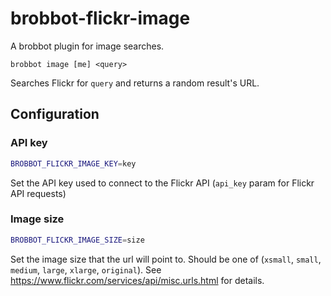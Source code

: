 # brobbot-flickr-image

A brobbot plugin for image searches.

```
brobbot image [me] <query>
```

Searches Flickr for `query` and returns a random result's URL.

## Configuration

### API key

```bash
BROBBOT_FLICKR_IMAGE_KEY=key
```

Set the API key used to connect to the Flickr API (`api_key` param for Flickr API requests)

### Image size

```bash
BROBBOT_FLICKR_IMAGE_SIZE=size
```

Set the image size that the url will point to. Should be one of (`xsmall`, `small`, `medium`, `large`, `xlarge`, `original`).
See https://www.flickr.com/services/api/misc.urls.html for details.

